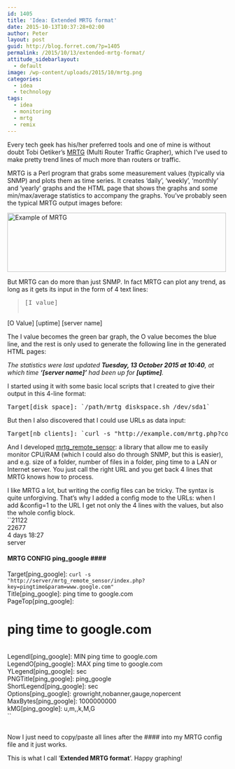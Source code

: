 ```yaml
---
id: 1405
title: 'Idea: Extended MRTG format'
date: 2015-10-13T10:37:28+02:00
author: Peter
layout: post
guid: http://blog.forret.com/?p=1405
permalink: /2015/10/13/extended-mrtg-format/
attitude_sidebarlayout:
  - default
image: /wp-content/uploads/2015/10/mrtg.png
categories:
  - idea
  - technology
tags:
  - idea
  - monitoring
  - mrtg
  - remix
---
```

Every tech geek has his/her preferred tools and one of mine is without doubt Tobi Oetiker&#8217;s [MRTG](https://oss.oetiker.ch/mrtg/) (Multi Router Traffic Grapher), which I&#8217;ve used to make pretty trend lines of much more than routers or traffic.

MRTG is a Perl program that grabs some measurement values (typically via SNMP) and plots them as time series. It creates &#8216;daily&#8217;, &#8216;weekly&#8217;, &#8216;monthly&#8217; and &#8216;yearly&#8217; graphs and the HTML page that shows the graphs and some min/max/average statistics to accompany the graphs. You&#8217;ve probably seen the typical MRTG output images before:

[<img loading="lazy" class="alignnone wp-image-1406 size-full" src="http://blog2.forret.com/wp-content/uploads/2015/10/mrtg.png" alt="Example of MRTG " width="500" height="135" srcset="https://blog.forret.com/wp-content/uploads/2015/10/mrtg.png 500w, https://blog.forret.com/wp-content/uploads/2015/10/mrtg-300x81.png 300w" sizes="(max-width: 500px) 100vw, 500px" />](http://blog2.forret.com/wp-content/uploads/2015/10/mrtg.png)

But MRTG can do more than just SNMP. In fact MRTG can plot any trend, as long as it gets its input in the form of 4 text lines:

> <pre>[I value]
[O Value]
[uptime]
[server name]</pre>

The I value becomes the green bar graph, the O value becomes the blue line, and the rest is only used to generate the following line in the generated HTML pages:

_The statistics were last updated **Tuesday, 13 October 2015 at 10:40**, at which time **&#8216;[server name]&#8217;** had been up for **[uptime]**._

<!--more-->I started using it with some basic local scripts that I created to give their output in this 4-line format:

<pre>Target[disk_space]: `/path/mrtg_diskspace.sh /dev/sda1`</pre>

But then I also discovered that I could use URLs as data input:

<pre>Target[nb_clients]: `curl -s "http://example.com/mrtg.php?count=nb_clients"`</pre>

And I developed [mrtg\_remote\_sensor](https://github.com/cinemapub/mrtg_remote_sensor): a library that allow me to easily monitor CPU/RAM (which I could also do through SNMP, but this is easier), and e.g. size of a folder, number of files in a folder, ping time to a LAN or Internet server. You just call the right URL and you get back 4 lines that MRTG knows how to process.

I like MRTG a lot, but writing the config files can be tricky. The syntax is quite unforgiving. That&#8217;s why I added a config mode to the URLs: when I add &config=1 to the URL I get not only the 4 lines with the values, but also the whole config block.  
``21122<br />
22677<br />
4 days 18:27<br />
server<br />
#### MRTG CONFIG ping_google ####<br />
Target[ping_google]: `curl -s "http://server/mrtg_remote_sensor/index.php?key=pingtime&param=www.google.com"`<br />
Title[ping_google]: ping time to google.com<br />
PageTop[ping_google]: <h1>ping time to google.com</h1><br />
LegendI[ping_google]: MIN ping time to google.com<br />
LegendO[ping_google]: MAX ping time to google.com<br />
YLegend[ping_google]: sec<br />
PNGTitle[ping_google]: ping_google<br />
ShortLegend[ping_google]: sec<br />
Options[ping_google]: growright,nobanner,gauge,nopercent<br />
MaxBytes[ping_google]: 1000000000<br />
kMG[ping_google]: u,m,,k,M,G<br />
`` 

<small></small>  
Now I just need to copy/paste all lines after the #### into my MRTG config file and it just works.

This is what I call &#8216;**Extended MRTG format**&#8216;. Happy graphing!